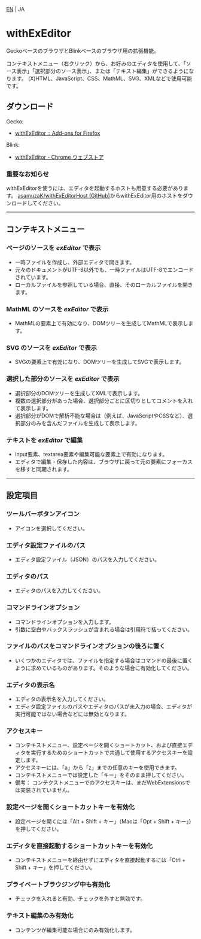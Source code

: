 [EN](./README.md) | JA

# withExEditor

GeckoベースのブラウザとBlinkベースのブラウザ用の拡張機能。

コンテキストメニュー（右クリック）から、お好みのエディタを使用して、「ソース表示」「選択部分のソース表示」、または「テキスト編集」ができるようになります。
(X)HTML、JavaScript、CSS、MathML、SVG、XMLなどで使用可能です。

## ダウンロード

Gecko:
* [withExEditor :: Add-ons for Firefox](https://addons.mozilla.org/addon/withexeditor/ "withExEditor :: Add-ons for Firefox")

Blink:
* [withExEditor - Chrome ウェブストア](https://chrome.google.com/webstore/detail/withexeditor/koghhpkkcndhhclklnnnhcpkkplfkgoi "withExEditor - Chrome ウェブストア")

### 重要なお知らせ

withExEditorを使うには、エディタを起動するホストも用意する必要があります。
[asamuzaK/withExEditorHost (GitHub)](https://github.com/asamuzaK/withExEditorHost "asamuzaK/withExEditorHost: Native messaging host for withExEditor")からwithExEditor用のホストをダウンロードしてください。

***

## コンテキストメニュー

### ページのソースを *exEditor* で表示

* 一時ファイルを作成し、外部エディタで開きます。
* 元々のドキュメントがUTF-8以外でも、一時ファイルはUTF-8でエンコードされています。
* ローカルファイルを参照している場合、直接、そのローカルファイルを開きます。

### MathML のソースを *exEditor* で表示

* MathMLの要素上で有効になり、DOMツリーを生成してMathMLで表示します。

### SVG のソースを *exEditor* で表示

* SVGの要素上で有効になり、DOMツリーを生成してSVGで表示します。

### 選択した部分のソースを *exEditor* で表示

* 選択部分のDOMツリーを生成してXMLで表示します。
* 複数の選択部分があった場合、選択部分ごとに区切りとしてコメントを入れて表示します。
* 選択部分がDOMで解析不能な場合は（例えば、JavaScriptやCSSなど）、選択部分のみを含んだファイルを生成して表示します。

### テキストを *exEditor* で編集

* input要素、textarea要素や編集可能な要素上で有効になります。
* エディタで編集・保存した内容は、ブラウザに戻って元の要素にフォーカスを移すと同期されます。

***

## 設定項目

### ツールバーボタンアイコン

* アイコンを選択してください。

### エディタ設定ファイルのパス

* エディタ設定ファイル（JSON）のパスを入力してください。

### エディタのパス

* エディタのパスを入力してください。

### コマンドラインオプション

* コマンドラインオプションを入力します。
* 引数に空白やバックスラッシュが含まれる場合は引用符で括ってください。

### ファイルのパスをコマンドラインオプションの後ろに置く

* いくつかのエディタでは、ファイルを指定する場合はコマンドの最後に置くように求めているものがあります。そのような場合に有効化してください。

### エディタの表示名

* エディタの表示名を入力してください。
* エディタ設定ファイルのパスやエディタのパスが未入力の場合、エディタが実行可能ではない場合などには無効となります。

### アクセスキー

* コンテキストメニュー、設定ページを開くショートカット、および直接エディタを実行するためのショートカットで共通して使用するアクセスキーを設定します。
* アクセスキーには、「a」から「z」までの任意のキーを使用できます。
* コンテキストメニューでは設定した「キー」をそのまま押してください。
* 備考： コンテクストメニューでのアクセスキーは、まだWebExtensionsでは実装されていません。

### 設定ページを開くショートカットキーを有効化

* 設定ページを開くには「Alt + Shift + キー」（Macは「Opt + Shift + キー」）を押してください。

### エディタを直接起動するショートカットキーを有効化

* コンテキストメニューを経由せずにエディタを直接起動するには「Ctrl + Shift + キー」を押してください。

### プライベートブラウジング中も有効化

* チェックを入れると有効、チェックを外すと無効です。

### テキスト編集のみ有効化

* コンテンツが編集可能な場合にのみ有効化します。
